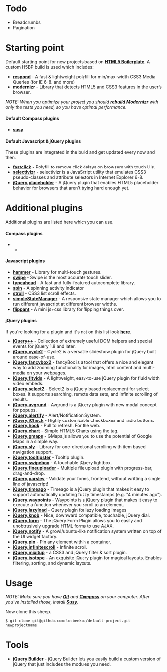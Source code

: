 # Todo

* Breadcrumbs
* Pagination

# Starting point
Default starting point for new projects based on **[HTML5 Boilerplate](http://html5boilerplate.com)**.
A custom H5BP build is used which includes:

* **[respond](https://github.com/scottjehl/Respond)** - A fast & lightweight polyfill for min/max-width CSS3 Media Queries (for IE 6-8, and more)
* **[modernizr](http://modernizr.com/)** - Library that detects HTML5 and CSS3 features in the user’s browser.

_NOTE: When you optimize your project you should **[rebuild Modernizr](http://modernizr.com/download)** with only the tests you need, so you have optimal performance._

#### Default Compass plugins
* **[susy](http://susy.oddbird.net)**

#### Default Javascript & jQuery plugins
These plugins are integrated in the build and get updated every now and then.

* **[fastclick](https://github.com/ftlabs/fastclick)** - Polyfill to remove click delays on browsers with touch UIs.
* **[selectivizr](https://github.com/keithclark/selectivizr)** - selectivizr is a JavaScript utility that emulates CSS3 pseudo-classes and attribute selectors in Internet Explorer 6-8.
* **[jQuery.placeholder](https://github.com/mathiasbynens/jquery-placeholder)** - A jQuery plugin that enables HTML5 placeholder behavior for browsers that aren’t trying hard enough yet.

# Additional plugins
Additional plugins are listed here which you can use.

#### Compass plugins
* -

#### Javascript plugins

* **[hammer](http://eightmedia.github.io/hammer.js)** - Library for multi-touch gestures.
* **[swipe](https://github.com/bradbirdsall/Swipe)** - Swipe is the most accurate touch slider.
* **[typeahead](https://github.com/twitter/typeahead.js)** - A fast and fully-featured autocomplete library.
* **[spin](https://github.com/fgnass/spin.js)** - A spinning activity indicator.
* **[stroll](https://github.com/hakimel/stroll.js)** - CSS3 list scroll effects.
* **[simpleStateManager](https://github.com/jonathan-fielding/SimpleStateManager)** - A responsive state manager which allows you to run different javascript at different browser widths.
* **[flippant](http://labs.mintchaos.com/flippant.js)** - A mini js+css library for flipping things over.

#### jQuery plugins
If you're looking for a plugin and it's not on this list look **[here](http://www.unheap.com)**.

* **[jQuery++](http://jquerypp.com)** - Collection of extremely useful DOM helpers and special events for jQuery 1.8 and later.
* **[jQuery.cycle2](https://github.com/malsup/cycle2)** - Cycle2 is a versatile slideshow plugin for jQuery built around ease-of-use.
* **[jQuery.fancybox2](https://github.com/fancyapps/fancyBox)** - fancyBox is a tool that offers a nice and elegant way to add zooming functionality for images, html content and multi-media on your webpages.
* **[jQuery.fitvids](https://github.com/davatron5000/FitVids.js)** - A lightweight, easy-to-use jQuery plugin for fluid width video embeds.
* **[jQuery.select2](https://github.com/ivaynberg/select2)** - Select2 is a jQuery based replacement for select boxes. It supports searching, remote data sets, and infinite scrolling of results.
* **[jQuery.avgrund](https://github.com/voronianski/jquery.avgrund.js)** - Avgrund is a jQuery plugin with new modal concept for popups.
* **[jQuery.alertify](https://github.com/fabien-d/alertify.js)** - Alert/Notification System.
* **[jQuery.iCheck](https://github.com/damirfoy/iCheck/)** - Highly customizable checkboxes and radio buttons.
* **[jQuery.hook](https://github.com/jordansinger/Hook.js)** - Pull to refresh. For the web.
* **[jQuery.chart](https://github.com/nnnick/Chart.js)** - Simple HTML5 Charts using the <canvas> tag.
* **[jQuery.gmaps](https://github.com/hpneo/gmaps)** - GMaps.js allows you to use the potential of Google Maps in a simple way.
* **[jQuery.sly](https://github.com/Darsain/sly)** - Library for one-directional scrolling with item based navigation support.
* **[jQuery.tooltipster](https://github.com/iamceege/tooltipster)** - Tooltip plugin.
* **[jQuery.swipebox](https://github.com/brutaldesign/swipebox)** - A touchable jQuery lightbox.
* **[jQuery.fineuploader](https://github.com/Widen/fine-uploader)** - Multiple file upload plugin with progress-bar, drag-and-drop.
* **[jQuery.parsley](https://github.com/guillaumepotier/Parsley.js)** - Validate your forms, frontend, without writting a single line of javascript!
* **[jQuery.timeago](https://github.com/rmm5t/jquery-timeago)** - Timeago is a jQuery plugin that makes it easy to support automatically updating fuzzy timestamps (e.g. "4 minutes ago").
* **[jQuery.waypoints](https://github.com/imakewebthings/jquery-waypoints)** - Waypoints is a jQuery plugin that makes it easy to execute a function whenever you scroll to an element.
* **[jQuery.lazyload](https://github.com/tuupola/jquery_lazyload)** - Query plugin for lazy loading images
* **[jQuery.knob](https://github.com/aterrien/jQuery-Knob)** - Nice, downward compatible, touchable, jQuery dial.
* **[jQuery.form](https://github.com/malsup/form)** - The jQuery Form Plugin allows you to easily and unobtrusively upgrade HTML forms to use AJAX.
* **[jQuery.notify](https://github.com/ehynds/jquery-notify)** - A growl/ubuntu-like notification system written on top of the UI widget factory.
* **[jQuery.pin](https://github.com/webpop/jquery.pin)** - Pin any element within a container.
* **[jQuery.infinitescroll](https://github.com/paulirish/infinite-scroll)** - Infinite scroll.
* **[jQuery.mixitup](https://github.com/barrel/mixitup)** - a CSS3 and jQuery filter & sort plugin.
* **[jQuery.isotope](https://github.com/desandro/isotope)** - An exquisite jQuery plugin for magical layouts. Enables filtering, sorting, and dynamic layouts.

# Usage
_NOTE: Make sure you have **[Git](http://help.github.com/articles/set-up-git)** and **[Compass](http://compass-style.org/install)** on your computer.
After you've installed those, install **[Susy](http://susy.oddbird.net)**._

Now clone this sheep.

	$ git clone git@github.com:losbeekos/default-project.git newprojectname

# Tools

* **[jQuery Builder](http://projects.jga.me/jquery-builder)** - jQuery Builder lets you easily build a custom version of jQuery that just includes the modules you need.